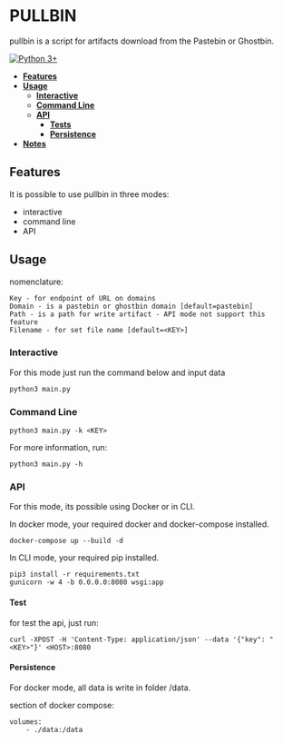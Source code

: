 # PULLBIN

pullbin is a script for artifacts download from the Pastebin or Ghostbin.

[![Python 3+](https://img.shields.io/badge/python-3+-blue.svg)](https://www.python.org/download/releases/3.0/)

- __[Features](#features)__
- __[Usage](#usage)__
    - __[Interactive](#interactive)__
    - __[Command Line](#cli)__
    - __[API](#api)__
        - __[Tests](#tests)__
        - __[Persistence](#persistense)__
- __[Notes](#notes)__

## <a name="features"></a>Features

It is possible to use pullbin in three modes:

- interactive
- command line
- API

## <a name="usage"></a>Usage

nomenclature:

    Key - for endpoint of URL on domains
    Domain - is a pastebin or ghostbin domain [default=pastebin]
    Path - is a path for write artifact - API mode not support this feature
    Filename - for set file name [default=<KEY>]

### <a name="interactive"></a>Interactive

For this mode just run the command below and input data

    python3 main.py

### <a name="cli"></a>Command Line

    python3 main.py -k <KEY>

For more information, run:

    python3 main.py -h

### <a name="api"></a>API

For this mode, its possible using Docker or in CLI.

In docker mode, your required docker and docker-compose installed.

    docker-compose up --build -d

In CLI mode, your required pip installed.

    pip3 install -r requirements.txt
    gunicorn -w 4 -b 0.0.0.0:8080 wsgi:app

#### <a name="test"></a>Test

for test the api, just run:

    curl -XPOST -H 'Content-Type: application/json' --data '{"key": "<KEY>"}' <HOST>:8080

#### <a name="persistence"></a>Persistence

For docker mode, all data is write in folder /data.

section of docker compose:

    volumes:
        - ./data:/data
